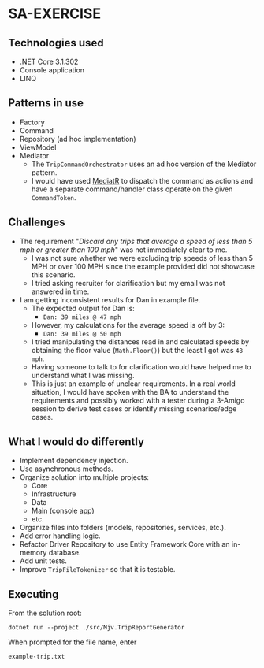 # SA-EXERCISE

## Technologies used

* .NET Core 3.1.302
* Console application
* LINQ

## Patterns in use

* Factory
* Command
* Repository (ad hoc implementation)
* ViewModel
* Mediator
  - The `TripCommandOrchestrator` uses an ad hoc version of the Mediator pattern.
  - I would have used [MediatR](https://github.com/jbogard/MediatR) to dispatch the command as actions and have a separate command/handler class operate on the given `CommandToken`.

## Challenges

* The requirement "*Discard any trips that average a speed of less than 5 mph or greater than 100 mph*" was not immediately clear to me.
  - I was not sure whether we were excluding trip speeds of less than 5 MPH or over 100 MPH since the example provided did not showcase this scenario.
  - I tried asking recruiter for clarification but my email was not answered in time.
* I am getting inconsistent results for Dan in example file.
  - The expected output for Dan is: 
    * `Dan: 39 miles @ 47 mph`
  - However, my calculations for the average speed is off by 3:
    * `Dan: 39 miles @ 50 mph`
  - I tried manipulating the distances read in and calculated speeds by obtaining the floor value (`Math.Floor()`) but the least I got was `48 mph`.
  - Having someone to talk to for clarification would have helped me to understand what I was missing.
  - This is just an example of unclear requirements. In a real world situation, I would have spoken with the BA to understand the requirements and possibly worked with a tester during a 3-Amigo session to derive test cases or identify missing scenarios/edge cases.

## What I would do differently

* Implement dependency injection.
* Use asynchronous methods.
* Organize solution into multiple projects:
  - Core
  - Infrastructure
  - Data
  - Main (console app)
  - etc.
* Organize files into folders (models, repositories, services, etc.).
* Add error handling logic.
* Refactor Driver Repository to use Entity Framework Core with an in-memory database.
* Add unit tests.
* Improve `TripFileTokenizer` so that it is testable.

## Executing

From the solution root:

```
dotnet run --project ./src/Mjv.TripReportGenerator
```

When prompted for the file name, enter

```
example-trip.txt
```

